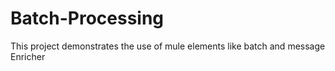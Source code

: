 # Batch-Processing
This project demonstrates the use of mule elements like batch and message Enricher 

